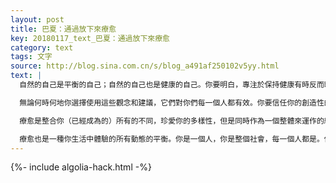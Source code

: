 ```yaml
---
layout: post
title: 巴夏：通過放下來療愈
key: 20180117_text_巴夏：通過放下來療愈
category: text
tags: 文字
source: http://blog.sina.com.cn/s/blog_a491af250102v5yy.html
text: |
  自然的自己是平衡的自己；自然的自己也是健康的自己。你要明白，專注於保持健康有時反而暗示你持有疾病的信念。平衡的自己並不去考慮保持健康。你不必試圖被治療，你不必試圖治療別人。你需要做的就是回到你的中心。你不必「試圖」回到你的中心；你的中心就是真實的你。你需要做的就是讓你成為真實的你。治療是容許，它不是強制，不是嘗試，不是強迫；治療是放下。如果你「嘗試」，你將遠離你的中心。你不必「嘗試」回到你的中心。你只需放下，放鬆你的期望，放鬆抗拒，你就會自動、平穩地滑回你的中心。

  無論何時何地你選擇使用這些觀念和建議，它們對你們每一個人都有效。你要信任你的創造性的想像力將會創造出反映了你恰好成為的那個獨特的人的變化。讓你的想像力以任何它感覺對你最好的方式或形式展開並轉換這些建議。不要抗拒你的自然的自己。信任他，相信他，因為他就是你。

  療愈是整合你（已經成為的）所有的不同，珍愛你的多樣性，但是同時作為一個整體來運作的結果。通過服務彼此，以營造一種支持、幫助和引導的氛圍，以在你們社會中創造一種支持整個社會和支持你們個人之間的平衡，你們所有人彼此療愈對方。如果你以犧牲你的個性為代價來支持社會，你並不能支持社會，因為你不是完整和平衡的。如果你以犧牲你的社會為代價僅僅支持你自己，你並不能支持你自己，因為你把你自己與你們全體的支持隔離開了。

  療愈也是一種你生活中體驗的所有動態的平衡。你是一個人，你是整個社會，每一個人都是。保持你們的正直誠信，做你渴望做的事，用創造性和愛來療愈你們自己。如果你們願意分享這些整合、平衡和療愈的觀念，你們可以用你們的藝術來展現它們，從而讓你們的整個世界都能看到；以任何你們（的想像）非常渴望的形式來應用它們，如此，振動將無處不在。
---
```


{%- include algolia-hack.html -%}
